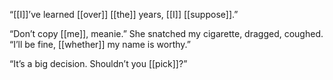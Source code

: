 “[[I]]’ve learned [[over]] [[the]] years, [[I]] [[suppose]].”

“Don’t copy [[me]], meanie.” She snatched my cigarette, dragged, coughed. “I’ll be fine, [[whether]] my name is worthy.”

“It’s a big decision. Shouldn’t you [[pick]]?”